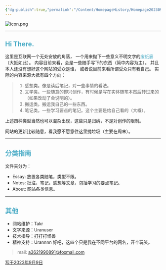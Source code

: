 ```yaml
---
{"dg-publish":true,"permalink":"/Content/HomepageHistory/Homepage20230923/","title":"主页|230909","tags":["homepage"],"created":"","updated":""}
---
```


![icon.png](https://images.weserv.nl/?url=https://article.biliimg.com/bfs/article/a2b60fedfbfc8f4d2dc4f8b0e4c867ae6b851763.png)

---
## <font color="#4bacc6">Hi There.</font>

这里是互联网一个无处安放的角落，
一个用来抛下一些意义不明文字的<font color="#4bacc6">废纸篓</font>（大抵如此）。
内容目前来看，会是一些随手写下的东西（简中内容为主）。
并且本人还没有想好这个网站的受众是谁，
或者说目前来看所谓受众只有我自己。
实际的内容来源大抵有四个方向：

> 1. 感想类。像是读后笔记，对一些事情的看法。
> 2. 文学类。一些随意的即兴创作，有时候是写在实体随笔本然后转过来的（如果改动了会说明的）。
> 3. 搬运类。搬运我自己的一些东西。
> 4. 笔记类。一些学习要点的笔记。这个主要是给自己看的（大概）。

上述四种类型当然也可以混杂出现，这些只是归纳，不是对创作的限制。

网站的更新比较随意，看我愿不愿意往这里抛垃圾（主要在周末）。

---
## <font color="#4bacc6">分类指南</font>

文件夹分为：
- Essay: 放置各类随笔，类型不限。
- Notes: 批注，笔记，感想等文章，包括学习的要点笔记。
- About: 网站各类信息。

---
## <font color="#4bacc6">其他</font>

- 网站维护：Takr
- 文字来源：Uranuser
- 技术指导：打打打怪兽
- 精神支持：Urannnn
好吧，这四个只是我在不同平台的网名，开个玩笑。
> mail: a3621990891@foxmail.com

<u>写于2023年9月9日</u>
